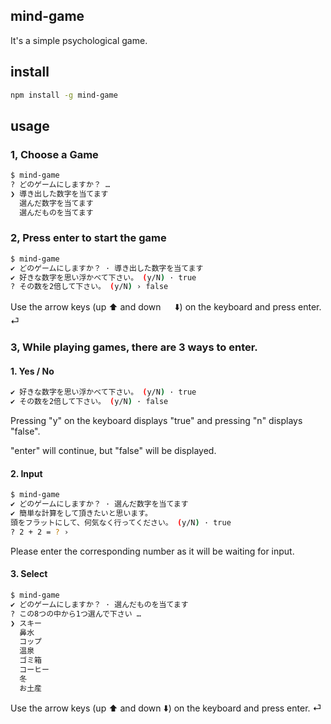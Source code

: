 ## mind-game

It's a simple psychological game.

## install

```bash
npm install -g mind-game
```

## usage

### 1, Choose a Game

```bash
$ mind-game
? どのゲームにしますか？ …
❯ 導き出した数字を当てます
  選んだ数字を当てます
  選んだものを当てます
```

### 2, Press enter to start the game

```bash
$ mind-game
✔ どのゲームにしますか？ · 導き出した数字を当てます
✔ 好きな数字を思い浮かべて下さい。 (y/N) · true
? その数を2倍して下さい。 (y/N) › false
```

Use the arrow keys (up ⬆️ and down 　 ⬇️) on the keyboard and press enter. ⏎

### 3, While playing games, there are 3 ways to enter.

#### 1. Yes / No

```bash
✔ 好きな数字を思い浮かべて下さい。 (y/N) · true
✔ その数を2倍して下さい。 (y/N) · false
```

Pressing "y" on the keyboard displays "true" and pressing "n" displays "false".

"enter" will continue, but "false" will be displayed.

#### 2. Input

```bash
$ mind-game
✔ どのゲームにしますか？ · 選んだ数字を当てます
✔ 簡単な計算をして頂きたいと思います。
頭をフラットにして、何気なく行ってください。 (y/N) · true
? 2 + 2 = ? ›
```

Please enter the corresponding number as it will be waiting for input.

#### 3. Select

```bash
$ mind-game
✔ どのゲームにしますか？ · 選んだものを当てます
? この8つの中から1つ選んで下さい …
❯ スキー
  鼻水
  コップ
  温泉
  ゴミ箱
  コーヒー
  冬
  お土産
```

Use the arrow keys (up ⬆️ and down ⬇️) on the keyboard and press enter. ⏎
